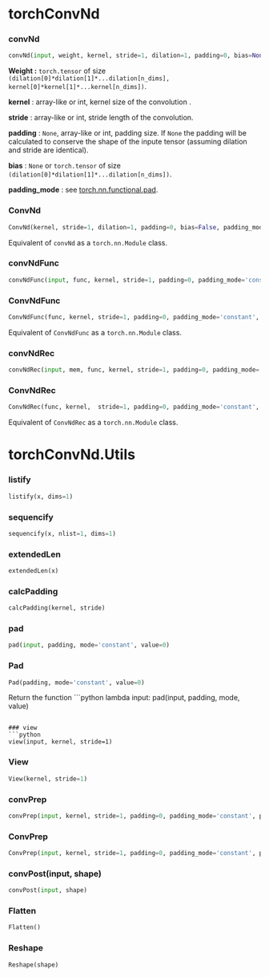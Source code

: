 # torchConvNd

### convNd
```python
convNd(input, weight, kernel, stride=1, dilation=1, padding=0, bias=None, padding_mode='constant', padding_value=0)
```

__Weight :__ `torch.tensor` of size `(dilation[0]*dilation[1]*...dilation[n_dims], kernel[0]*kernel[1]*...kernel[n_dims])`.

__kernel__ : array-like or int, kernel size of the  convolution .

__stride__ : array-like or int, stride length of the convolution.

__padding__ : `None`, array-like or int, padding size. If `None` the padding will be calculated to conserve the shape of the inpute tensor (assuming dilation and stride are identical).

__bias__ : `None` or `torch.tensor` of size `(dilation[0]*dilation[1]*...dilation[n_dims])`.

__padding\_mode__ : see [torch.nn.functional.pad](https://pytorch.org/docs/stable/nn.functional.html#pad).

### ConvNd
```python
ConvNd(kernel, stride=1, dilation=1, padding=0, bias=False, padding_mode='constant', padding_value=0)
```

Equivalent of `convNd` as a `torch.nn.Module` class.

### convNdFunc
```python
convNdFunc(input, func, kernel, stride=1, padding=0, padding_mode='constant', padding_value=0, *args)
```

### ConvNdFunc
```python
ConvNdFunc(func, kernel, stride=1, padding=0, padding_mode='constant', padding_value=0)
```

Equivalent of `ConvNdFunc` as a `torch.nn.Module` class.

### convNdRec
```python
convNdRec(input, mem, func, kernel, stride=1, padding=0, padding_mode='constant', padding_value=0, *args)
```

### ConvNdRec
```python
ConvNdRec(func, kernel,  stride=1, padding=0, padding_mode='constant', padding_value=0)
```

Equivalent of `ConvNdRec` as a `torch.nn.Module` class.

# torchConvNd.Utils

### listify
```python
listify(x, dims=1)
```

### sequencify
```python
sequencify(x, nlist=1, dims=1)
```

### extendedLen
```python
extendedLen(x)
```

### calcPadding
```python
calcPadding(kernel, stride)
```

### pad
```python
pad(input, padding, mode='constant', value=0)
```

### Pad
```python
Pad(padding, mode='constant', value=0)
```

Return the function ```python
lambda input: pad(input, padding, mode, value)
```

### view
```python
view(input, kernel, stride=1)
```

### View
```python
View(kernel, stride=1)
```

### convPrep
```python
convPrep(input, kernel, stride=1, padding=0, padding_mode='constant', padding_value=0)
```

### ConvPrep
```python
ConvPrep(input, kernel, stride=1, padding=0, padding_mode='constant', padding_value=0)
```

### convPost(input, shape)
```python
convPost(input, shape)
```

### Flatten
```python
Flatten()
```

### Reshape
```python
Reshape(shape)
```
